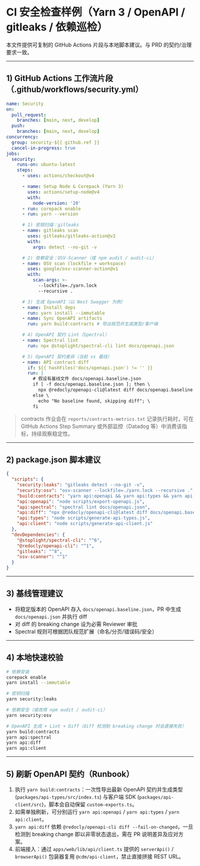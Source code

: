 # CI 安全检查样例（Yarn 3 / OpenAPI / gitleaks / 依赖巡检）

本文件提供可复制的 GitHub Actions 片段与本地脚本建议。与 PRD 的契约/治理要求一致。

---

## 1) GitHub Actions 工作流片段（.github/workflows/security.yml）

```yml
name: Security
on:
  pull_request:
    branches: [main, next, develop]
  push:
    branches: [main, next, develop]
concurrency:
  group: security-${{ github.ref }}
  cancel-in-progress: true
jobs:
  security:
    runs-on: ubuntu-latest
    steps:
      - uses: actions/checkout@v4

      - name: Setup Node & Corepack (Yarn 3)
        uses: actions/setup-node@v4
        with:
          node-version: '20'
      - run: corepack enable
      - run: yarn --version

      # 1) 密钥扫描：gitleaks
      - name: gitleaks scan
        uses: gitleaks/gitleaks-action@v2
        with:
          args: detect --no-git -v

      # 2) 依赖安全：OSV-Scanner（或 npm audit / audit-ci）
      - name: OSV scan (lockfile + workspace)
        uses: google/osv-scanner-action@v1
        with:
          scan-args: >-
            --lockfile=./yarn.lock
            --recursive .

      # 3) 生成 OpenAPI（以 Nest Swagger 为例）
      - name: Install deps
        run: yarn install --immutable
      - name: Sync OpenAPI artifacts
        run: yarn build:contracts # 导出规范并生成类型/客户端

      # 4) OpenAPI 契约 Lint（Spectral）
      - name: Spectral lint
        run: npx @stoplight/spectral-cli lint docs/openapi.json

      # 5) OpenAPI 契约差异（当前 vs 基线）
      - name: API contract diff
        if: ${{ hashFiles('docs/openapi.json') != '' }}
        run: |
          # 假设有基线文件 docs/openapi.baseline.json
          if [ -f docs/openapi.baseline.json ]; then \
            npx @redocly/openapi-cli@latest diff docs/openapi.baseline.json docs/openapi.json; \
          else \
            echo "No baseline found, skipping diff"; \
          fi
```

> contracts 作业会在 `reports/contracts-metrics.txt` 记录执行耗时，可在 GitHub Actions Step Summary 或外部监控（Datadog 等）中消费该指标，持续观察稳定性。

---

## 2) package.json 脚本建议

```json
{
  "scripts": {
    "security:leaks": "gitleaks detect --no-git -v",
    "security:osv": "osv-scanner --lockfile=./yarn.lock --recursive .",
    "build:contracts": "yarn api:openapi && yarn api:types && yarn api:client",
    "api:openapi": "node scripts/export-openapi.js",
    "api:spectral": "spectral lint docs/openapi.json",
    "api:diff": "npx @redocly/openapi-cli@latest diff docs/openapi.baseline.json docs/openapi.json --fail-on-changed --fail-on-unclassified",
    "api:types": "node scripts/generate-api-types.js",
    "api:client": "node scripts/generate-api-client.js"
  },
  "devDependencies": {
    "@stoplight/spectral-cli": "^6",
    "@redocly/openapi-cli": "^1",
    "gitleaks": "^8",
    "osv-scanner": "^1"
  }
}
```

---

## 3) 基线管理建议
- 将稳定版本的 OpenAPI 存入 `docs/openapi.baseline.json`，PR 中生成 `docs/openapi.json` 并执行 diff
- 对 diff 的 breaking change 设为必需 Reviewer 审批
- Spectral 规则可根据团队规范扩展（命名/分页/错误码/安全）

---

## 4) 本地快速校验

```bash
# 依赖安装
corepack enable
yarn install --immutable

# 密钥扫描
yarn security:leaks

# 依赖安全（或改用 npm audit / audit-ci）
yarn security:osv

# OpenAPI 生成 + Lint + Diff（diff 检测到 breaking change 时会直接失败）
yarn build:contracts
yarn api:spectral
yarn api:diff
yarn api:client
```

---

## 5) 刷新 OpenAPI 契约（Runbook）

1. 执行 `yarn build:contracts`：一次性导出最新 OpenAPI 契约并生成类型 (`packages/api-types/src/index.ts`) 与客户端 SDK (`packages/api-client/src`)，脚本会自动保留 `custom-exports.ts`。
2. 如需单独刷新，可分别运行 `yarn api:openapi` / `yarn api:types` / `yarn api:client`。
3. `yarn api:diff` 依赖 `@redocly/openapi-cli diff --fail-on-changed`，一旦检测到 breaking change 即以非零状态退出，需在 PR 说明差异及应对方案。
4. 前端接入：通过 `apps/web/lib/api/client.ts` 提供的 `serverApi()` / `browserApi()` 包装器复用 `@cdm/api-client`，禁止直接拼接 REST URL。
